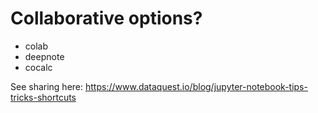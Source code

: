 # Collaborative options?

* colab
* deepnote
* cocalc

See sharing here: https://www.dataquest.io/blog/jupyter-notebook-tips-tricks-shortcuts
